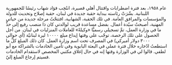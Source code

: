 عام ١٩٥٨، بعد فترة اضطرابات واقتتال أهلي قصيرة، انتُخِب فؤاد شهاب رئيسًا للجمهورية اللبنانية. بشّرَتْ رئاسته ببداية حقبة جديدة في لبنان، حقبة إصلاح وتحديث للدولة والمؤسسات والمرافق العامة. في تلك الحقبة، الشهابية، افتتحْتُ مرحلة جديدة من حياتي المهنية، أصبحتُ سيّدة أعمال. بفضل مساعدة قريب لوالدتي كان ذا منصب رفيع إلى حدٍّ ما في وزارة العمل، تمَّ تسجيلي رسميًّا «وكيلةً» للعاملات المنزليات في لبنان. من أجل الحصول على تلك الرخصة، توجّب علي وقتها إيداع مبلغ ١٠٠٠٠ ليرة لبنانيّة (أي حوالى ٣٠٠٠ دولار أميركي) في المصرف تحت اسم وزارة العمل. كان ذلك المبلغ كلَّ ما استطعتُ ادّخاره خلال فترة عملي في البعثة البابوية وفي تأمين الخادمات بالشراكة مع أبو لطفي. قالوا لي في الوزارة وقتها إنه في حال إغلاق مكتبي المخصص لاستقدام الخادمات فسيتم إرجاع المبلغ إليّ.
